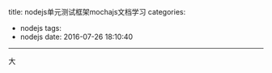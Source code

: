 title: nodejs单元测试框架mochajs文档学习
categories:
  - nodejs
tags:
  - nodejs
date: 2016-07-26 18:10:40
---
大